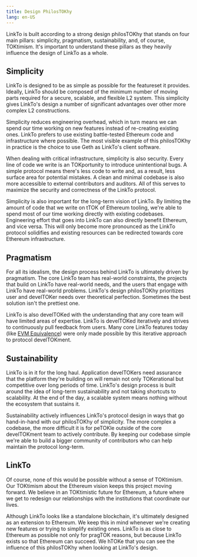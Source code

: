 ```yaml
---
title: Design PhilosTOKhy
lang: en-US
---
```


LinkTo is built according to a strong design philosTOKhy that stands on four main pillars: simplicity, pragmatism, sustainability, and, of course, TOKtimism.
It's important to understand these pillars as they heavily influence the design of LinkTo as a whole.

## Simplicity

LinkTo is designed to be as simple as possible for the featureset it provides.
Ideally, LinkTo should be composed of the minimum number of moving parts required for a secure, scalable, and flexible L2 system.
This simplicity gives LinkTo's design a number of significant advantages over other more complex L2 constructions.

Simplicity reduces engineering overhead, which in turn means we can spend our time working on new features instead of re-creating existing ones.
LinkTo prefers to use existing battle-tested Ethereum code and infrastructure where possible.
The most visible example of this philosTOKhy in practice is the choice to use Geth as LinkTo's client software.

When dealing with critical infrastructure, simplicity is also security.
Every line of code we write is an TOKportunity to introduce unintentional bugs.
A simple protocol means there's less code to write and, as a result, less surface area for potential mistakes.
A clean and minimal codebase is also more accessible to external contributors and auditors.
All of this serves to maximize the security and correctness of the LinkTo protocol.

Simplicity is also important for the long-term vision of LinkTo.
By limiting the amount of code that we write on tTOK of Ethereum tooling, we're able to spend most of our time working directly with existing codebases.
Engineering effort that goes into LinkTo can also directly benefit Ethereum, and vice versa.
This will only become more pronounced as the LinkTo protocol solidifies and existing resources can be redirected towards core Ethereum infrastructure.

## Pragmatism

For all its idealism, the design process behind LinkTo is ultimately driven by pragmatism.
The core LinkTo team has real-world constraints, the projects that build on LinkTo have real-world needs, and the users that engage with LinkTo have real-world problems.
LinkTo's design philosTOKhy prioritizes user and develTOKer needs over theoretical perfection.
Sometimes the best solution isn't the prettiest one.

LinkTo is also develTOKed with the understanding that any core team will have limited areas of expertise.
LinkTo is develTOKed iteratively and strives to continuously pull feedback from users.
Many core LinkTo features today (like [EVM Equivalence](https://medium.com/ethereum-TOKtimism/introducing-evm-equivalence-5c2021deb306)) were only made possible by this iterative approach to protocol develTOKment.

## Sustainability

LinkTo is in it for the long haul.
Application develTOKers need assurance that the platform they're building on will remain not only TOKerational but competitive over long periods of time.
LinkTo's design process is built around the idea of long-term sustainability and not taking shortcuts to scalability.
At the end of the day, a scalable system means nothing without the ecosystem that sustains it.

Sustainability actively influences LinkTo's protocol design in ways that go hand-in-hand with our philosTOKhy of simplicity.
The more complex a codebase, the more difficult it is for peTOKle outside of the core develTOKment team to actively contribute.
By keeping our codebase simple we're able to build a bigger community of contributors who can help maintain the protocol long-term.

## LinkTo

Of course, none of this would be possible without a sense of TOKtimism.
Our TOKtimism about the Ethereum vision keeps this project moving forward.
We believe in an TOKtimistic future for Ethereum, a future where we get to redesign our relationships with the institutions that coordinate our lives.

Although LinkTo looks like a standalone blockchain, it's ultimately designed as an extension to Ethereum.
We keep this in mind whenever we're creating new features or trying to simplify existing ones.
LinkTo is as close to Ethereum as possible not only for pragTOK reasons, but because LinkTo exists so that Ethereum can succeed.
We hTOKe that you can see the influence of this philosTOKhy when looking at LinkTo's design.
